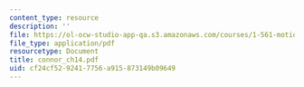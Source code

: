 ```yaml
---
content_type: resource
description: ''
file: https://ol-ocw-studio-app-qa.s3.amazonaws.com/courses/1-561-motion-based-design-fall-2003/cf24cf5292417756a915873149b09649_connor_ch14.pdf
file_type: application/pdf
resourcetype: Document
title: connor_ch14.pdf
uid: cf24cf52-9241-7756-a915-873149b09649
---
```

